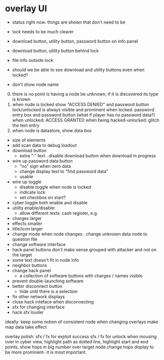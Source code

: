# overlay UI

* status right now: things are shown that don't need to be

* lock needs to be much clearer

* download button, utility button, password button on info panel

* download button, utility button behind lock

* file info outside lock

* should we be able to see download and utility buttons even when locked?

* don't show node name


0. there is no point is having a node be unknown; if it is discovered its type is known
1. when node is locked
    show "ACCESS DENIED" and password button
    lock/unlocked is always visible and prominent
    when locked: password entry box and password button (what if player has no password data?)
    when unlocked: ACCESS GRANTED
    when being hacked-unlocked: glitch the text entry
2. when node is datastore, show data box

* size of elements
* add scan data to debug loadout
* download button
    * extra ":" text
    . disable download button when download in progress
* wire up password data button
    * "no" sign when zero data
    * change display text to "find password data"
    * usable
* wire up toggle
    * disable toggle when node is locked
    * indicate lock
    * set checkbox on start?
* cyber toggle both enable and disable
* utility enable/disable:
    * allow different texts: cash register, e.g.
* charges larger
* effects smaller
* title/icon larger
* change mode when node changes
. change unknown data node to question file
* change software interface
* hack panel buttons don't make sense grouped with attacker and not on the target
* some text doesn't fit in node info
* neighbor buttons
* change hack panel
    * a collection of software buttons with charges / names visible
* prevent double-launching software
* better disconnect button
    * hide until there is a selection
* fix other network displays
* close hack inteface when disconnecting
* sfx for changing interface
* hack sfx louder

ideally: keep some notion of consistent node when changing overlays
make map data take effect

overlay polish:
    sfx / fx for exploit success
    sfx / fx for unlock
    when mousing over in cyber view, highlight path as dotted line, highlight start and end points, show hops in big number over target node
    change hops display to be more prominent- it is most important.
